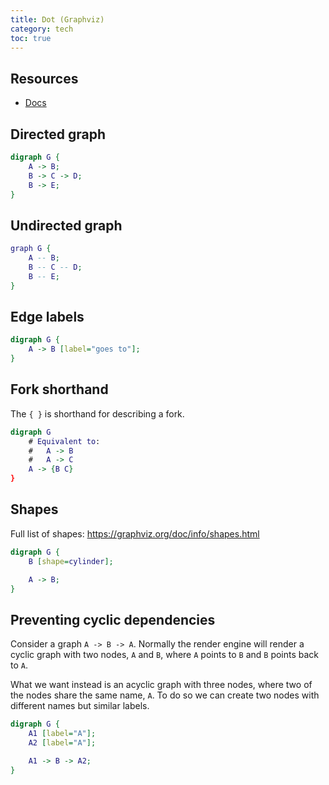 ```yaml
---
title: Dot (Graphviz)
category: tech
toc: true
---
```


## Resources

- [Docs](https://graphviz.org/documentation/)

## Directed graph

```dot
digraph G {
    A -> B;
    B -> C -> D;
    B -> E;
}
```

## Undirected graph

```dot
graph G {
    A -- B;
    B -- C -- D;
    B -- E;
}
```

## Edge labels

```dot
digraph G {
    A -> B [label="goes to"];
}
```

## Fork shorthand

The `{ }` is shorthand for describing a fork.

```dot
digraph G
    # Equivalent to:
    #   A -> B
    #   A -> C
    A -> {B C}
}
```

## Shapes

Full list of shapes: https://graphviz.org/doc/info/shapes.html

```dot
digraph G {
    B [shape=cylinder];

    A -> B;
}
```

## Preventing cyclic dependencies

Consider a graph `A -> B -> A`. Normally the render engine will render a cyclic
graph with two nodes, `A` and `B`, where `A` points to `B` and `B` points back
to `A`.

What we want instead is an acyclic graph with three nodes, where two of the
nodes share the same name, `A`. To do so we can create two nodes with different
names but similar labels.

```dot
digraph G {
    A1 [label="A"];
    A2 [label="A"];

    A1 -> B -> A2;
}
```
